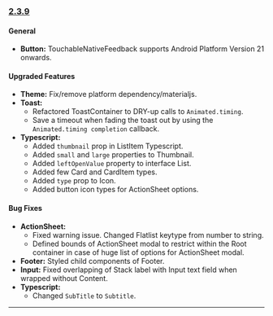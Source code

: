 ### [2.3.9](https://github.com/GeekyAnts/NativeBase/releases/tag/v2.3.9)

#### General

-   **Button:** TouchableNativeFeedback supports Android Platform Version 21 onwards.


#### Upgraded Features
-   **Theme:** Fix/remove platform dependency/materialjs.
-   **Toast:**
    -   Refactored ToastContainer to DRY-up calls to `Animated.timing`.
    -   Save a timeout when fading the toast out by using the `Animated.timing completion` callback.
-   **Typescript:**
    -   Added `thumbnail` prop in ListItem Typescript.
    -   Added `small` and `large` properties to Thumbnail.
    -   Added `leftOpenValue` property to interface List.
    -   Added few Card and CardItem types.
    -   Added `type` prop to Icon.
    -   Added button icon types for ActionSheet options.


#### Bug Fixes
-   **ActionSheet:**
    -   Fixed warning issue. Changed Flatlist keytype from number to string.
    -   Defined bounds of ActionSheet modal to restrict within the Root container in case of huge list of options for ActionSheet modal.
-   **Footer:** Styled child components of Footer.
-   **Input:** Fixed overlapping of Stack label with Input text field when wrapped without Content.
-   **Typescript:**
    -   Changed `SubTitle` to `Subtitle`.


<hr>
